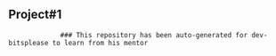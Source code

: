 ## Project#1
                 
                 ### This repository has been auto-generated for dev-bitsplease to learn from his mentor